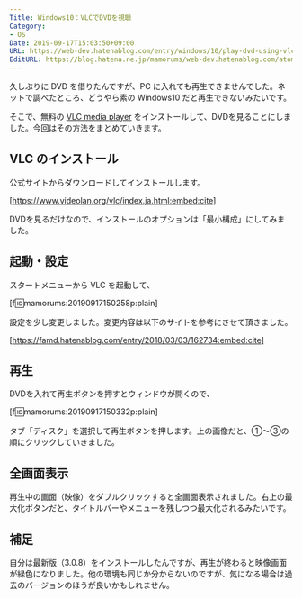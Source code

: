 ```yaml
---
Title: Windows10：VLCでDVDを視聴
Category:
- OS
Date: 2019-09-17T15:03:50+09:00
URL: https://web-dev.hatenablog.com/entry/windows/10/play-dvd-using-vlc
EditURL: https://blog.hatena.ne.jp/mamorums/web-dev.hatenablog.com/atom/entry/26006613435284521
---
```


久しぶりに DVD を借りたんですが、PC に入れても再生できませんでした。ネットで調べたところ、どうやら素の Windows10 だと再生できないみたいです。

そこで、無料の [VLC media player](https://www.videolan.org/vlc/index.ja.html) をインストールして、DVDを見ることにしました。今回はその方法をまとめていきます。


## VLC のインストール
公式サイトからダウンロードしてインストールします。

[https://www.videolan.org/vlc/index.ja.html:embed:cite]

DVDを見るだけなので、インストールのオプションは「最小構成」にしてみました。


## 起動・設定
スタートメニューから VLC を起動して、

[f:id:mamorums:20190917150258p:plain]

設定を少し変更しました。変更内容は以下のサイトを参考にさせて頂きました。

[https://famd.hatenablog.com/entry/2018/03/03/162734:embed:cite]


## 再生
DVDを入れて再生ボタンを押すとウィンドウが開くので、

[f:id:mamorums:20190917150332p:plain]

タブ「ディスク」を選択して再生ボタンを押します。上の画像だと、①～➂の順にクリックしていきました。


## 全画面表示
再生中の画面（映像）をダブルクリックすると全画面表示されました。右上の最大化ボタンだと、タイトルバーやメニューを残しつつ最大化されるみたいです。


## 補足
自分は最新版（3.0.8）をインストールしたんですが、再生が終わると映像画面が緑色になりました。他の環境も同じか分からないのですが、気になる場合は過去のバージョンのほうが良いかもしれません。

